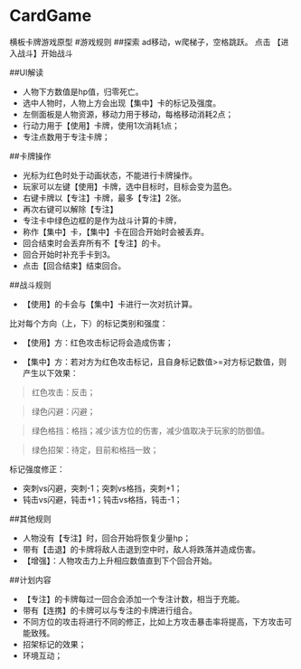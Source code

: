 
# CardGame
 横板卡牌游戏原型
#游戏规则
##探索
ad移动，w爬梯子，空格跳跃。
点击 【进入战斗】开始战斗

##UI解读
* 人物下方数值是hp值，归零死亡。
* 选中人物时，人物上方会出现【集中】卡的标记及强度。
* 左侧面板是人物资源，移动力用于移动，每格移动消耗2点；
* 行动力用于【使用】卡牌，使用1次消耗1点；
* 专注点数用于专注卡牌；

##卡牌操作
* 光标为红色时处于动画状态，不能进行卡牌操作。
* 玩家可以左键【使用】卡牌，选中目标时，目标会变为蓝色。
* 右键卡牌以【专注】卡牌，最多【专注】2张。
* 再次右键可以解除【专注】
* 专注卡中绿色边框的是作为战斗计算的卡牌，
* 称作【集中】卡，【集中】卡在回合开始时会被丢弃。
* 回合结束时会丢弃所有不【专注】的卡。
* 回合开始时补充手卡到3。
* 点击【回合结束】结束回合。

##战斗规则
* 【使用】的卡会与【集中】卡进行一次对抗计算。

比对每个方向（上，下）的标记类别和强度：


- 【使用】方：红色攻击标记将会造成伤害；


- 【集中】方：若对方为红色攻击标记，且自身标记数值>=对方标记数值，则产生以下效果：
> 红色攻击：反击；

>绿色闪避：闪避；

>绿色格挡：格挡；减少该方位的伤害，减少值取决于玩家的防御值。

>绿色招架：待定，目前和格挡一致；

标记强度修正：

- 突刺vs闪避，突刺-1；突刺vs格挡，突刺+1；
- 钝击vs闪避，钝击+1；钝击vs格挡，钝击-1；

##其他规则
* 人物没有【专注】时，回合开始将恢复少量hp；
* 带有【击退】的卡牌将敌人击退到空中时，敌人将跌落并造成伤害。
* 【增强】：人物攻击力上升相应数值直到下个回合开始。


##计划内容
* 【专注】的卡牌每过一回合会添加一个专注计数，相当于充能。
* 带有【连携】的卡牌可以与专注的卡牌进行组合。
* 不同方位的攻击将进行不同的修正，比如上方攻击暴击率将提高，下方攻击可能致残。
* 招架标记的效果；
* 环境互动；